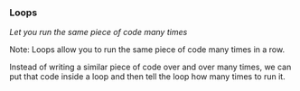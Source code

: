 ### Loops

_Let you run the same piece of code many times_

Note:
Loops allow you to run the same piece of code many times in a row.

Instead of writing a similar piece of code over and over many times, we can put that code inside a loop and then tell the loop how many times to run it.

